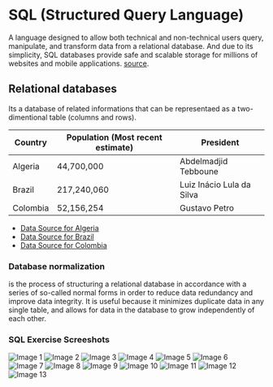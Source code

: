 # SQL (Structured Query Language)

A language designed to allow both technical and non-technical users query, manipulate, and transform data from a relational database. And due to its simplicity, SQL databases provide safe and scalable storage for millions of websites and mobile applications. [source](https://sqlbolt.com/).

## Relational databases

Its a database of related informations that can be representaed as a two-dimentional table (columns and rows).

| Country    | Population (Most recent estimate)| President                   |
| -----------| -------------------------------- | --------------------------- |
| Algeria    | 44,700,000                       | Abdelmadjid Tebboune        |
| Brazil     | 217,240,060                      | Luiz Inácio Lula da Silva   |
| Colombia   | 52,156,254                       | Gustavo Petro               |

- [Data Source for Algeria](https://en.wikipedia.org/wiki/Algeria)
- [Data Source for Brazil](https://en.wikipedia.org/wiki/Brazil)
- [Data Source for Colombia](https://en.wikipedia.org/wiki/Colombia)

### Database normalization

is the process of structuring a relational database in accordance with a series of so-called normal forms in order to reduce data redundancy and improve data integrity. It is useful because it minimizes duplicate data in any single table, and allows for data in the database to grow independently of each other.

### SQL Exercise Screeshots

![Image 1](img/sql1.png)
![Image 2](img/sql2.png)
![Image 3](img/sql3.png)
![Image 4](img/sql4.png)
![Image 5](img/sql5.png)
![Image 6](img/sql6.png)
![Image 7](img/sql7.png)
![Image 8](img/sql8.png)
![Image 9](img/sql9.png)
![Image 10](img/sql10.png)
![Image 11](img/sql11.png)
![Image 12](img/sql12.png)
![Image 13](img/sql13.png)
